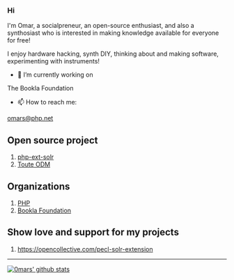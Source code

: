 ### Hi

I'm Omar, a socialpreneur, an open-source enthusiast, and also a synthosiast who is interested in making knowledge available for everyone for free!

I enjoy hardware hacking, synth DIY, thinking about and making software, experimenting with instruments!

- 🔭 I’m currently working on 

 The Bookla Foundation

- 📫 How to reach me: 

 omars@php.net

## Open source project

1. [php-ext-solr](https://pecl.php.net/package/solr)
2. [Toute ODM](https://github.com/eshta/toute)

## Organizations

1. [PHP](https://people.php.net/omars)
2. [Bookla Foundation](https://github.com/bookla-foundation)

## Show love and support for my projects

1. https://opencollective.com/pecl-solr-extension

---
[![0mars' github stats](https://github-readme-stats.vercel.app/api?username=0mars)](https://github.com/anuraghazra/github-readme-stats)

<!--
**0mars/0mars** is a ✨ _special_ ✨ repository because its `README.md` (this file) appears on your GitHub profile.

Here are some ideas to get you started:

- 🔭 I’m currently working on ...
- 🌱 I’m currently learning ...
- 👯 I’m looking to collaborate on ...
- 🤔 I’m looking for help with ...
- 💬 Ask me about ...
- 📫 How to reach me: ...
- 😄 Pronouns: ...
- ⚡ Fun fact: ...
-->

